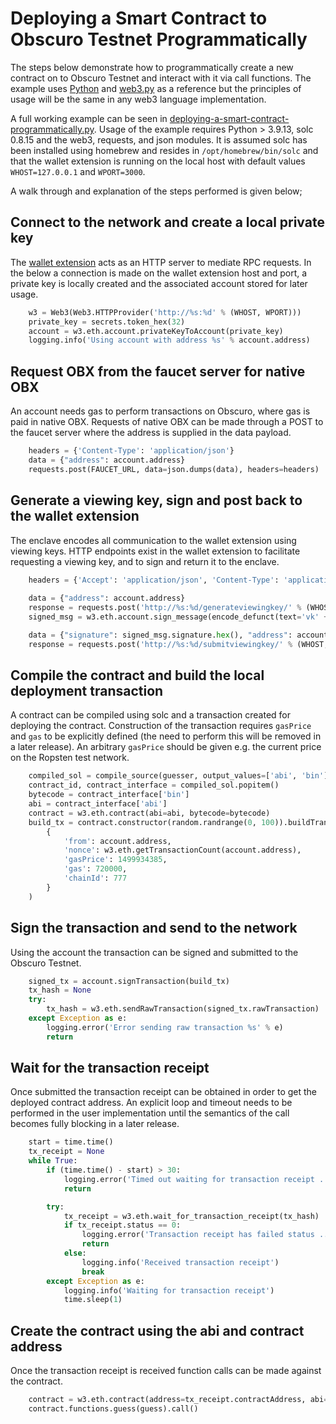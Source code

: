 ---
---
# Deploying a Smart Contract to Obscuro Testnet Programmatically
The steps below demonstrate how to programmatically create a new contract on to Obscuro Testnet and interact with it via 
call functions. The example uses [Python](https://www.python.org/) and [web3.py](https://web3py.readthedocs.io/en/stable/) 
as a reference but the principles of usage will be the same in any web3 language implementation. 

A full working example can be seen in [deploying-a-smart-contract-programmatically.py](deploying-a-smart-contract-programmatically.py).
Usage of the example requires Python > 3.9.13, solc 0.8.15 and the web3, requests, and json modules. It is assumed solc 
has been installed using homebrew and resides in `/opt/homebrew/bin/solc` and that the wallet extension is running on 
the local host with default values `WHOST=127.0.0.1` and `WPORT=3000`.

A walk through and explanation of the steps performed is given below;

## Connect to the network and create a local private key
The [wallet extension](../wallet-extension/wallet-extension.md) acts as an HTTP server to mediate RPC requests. In the 
below a connection is made on the wallet extension host and port, a private key is locally created and the associated 
account stored for later usage.

```python
    w3 = Web3(Web3.HTTPProvider('http://%s:%d' % (WHOST, WPORT)))
    private_key = secrets.token_hex(32)
    account = w3.eth.account.privateKeyToAccount(private_key)
    logging.info('Using account with address %s' % account.address)
```

## Request OBX from the faucet server for native OBX
An account needs gas to perform transactions on Obscuro, where gas is paid in native OBX. Requests of native OBX can be 
made through a POST to the faucet server where the address is supplied in the data payload.
```python
    headers = {'Content-Type': 'application/json'}
    data = {"address": account.address}
    requests.post(FAUCET_URL, data=json.dumps(data), headers=headers)
```

## Generate a viewing key, sign and post back to the wallet extension
The enclave encodes all communication to the wallet extension using viewing keys. HTTP endpoints exist in the wallet 
extension to facilitate requesting a viewing key, and to sign and return it to the enclave. 
```python 
    headers = {'Accept': 'application/json', 'Content-Type': 'application/json'}
    
    data = {"address": account.address}
    response = requests.post('http://%s:%d/generateviewingkey/' % (WHOST, WPORT), data=json.dumps(data), headers=headers)
    signed_msg = w3.eth.account.sign_message(encode_defunct(text='vk' + response.text), private_key=private_key)

    data = {"signature": signed_msg.signature.hex(), "address": account.address}
    response = requests.post('http://%s:%d/submitviewingkey/' % (WHOST, WPORT), data=json.dumps(data), headers=headers)
```

## Compile the contract and build the local deployment transaction
A contract can be compiled using solc and a transaction created for deploying the contract. Construction of the transaction 
requires `gasPrice` and `gas` to be explicitly defined (the need to perform this will be removed in a later 
release). An arbitrary `gasPrice` should be given e.g. the current price on the Ropsten test network. 
```python 
    compiled_sol = compile_source(guesser, output_values=['abi', 'bin'], solc_binary='/opt/homebrew/bin/solc')
    contract_id, contract_interface = compiled_sol.popitem()
    bytecode = contract_interface['bin']
    abi = contract_interface['abi']
    contract = w3.eth.contract(abi=abi, bytecode=bytecode)
    build_tx = contract.constructor(random.randrange(0, 100)).buildTransaction(
        {
            'from': account.address,
            'nonce': w3.eth.getTransactionCount(account.address),
            'gasPrice': 1499934385,
            'gas': 720000,
            'chainId': 777
        }
    )
```

## Sign the transaction and send to the network 
Using the account the transaction can be signed and submitted to the Obscuro Testnet. 
```python
    signed_tx = account.signTransaction(build_tx)
    tx_hash = None
    try:
        tx_hash = w3.eth.sendRawTransaction(signed_tx.rawTransaction)
    except Exception as e:
        logging.error('Error sending raw transaction %s' % e)
        return
```

## Wait for the transaction receipt 
Once submitted the transaction receipt can be obtained in order to get the deployed contract address. An explicit loop 
and timeout needs to be performed in the user implementation until the semantics of the call becomes fully blocking in 
a later release. 
```python
    start = time.time()
    tx_receipt = None
    while True:
        if (time.time() - start) > 30:
            logging.error('Timed out waiting for transaction receipt ... aborting')
            return

        try:
            tx_receipt = w3.eth.wait_for_transaction_receipt(tx_hash)
            if tx_receipt.status == 0:
                logging.error('Transaction receipt has failed status ... aborting')
                return
            else:
                logging.info('Received transaction receipt')
                break
        except Exception as e:
            logging.info('Waiting for transaction receipt')
            time.sleep(1)
```

## Create the contract using the abi and contract address
Once the transaction receipt is received function calls can be made against the contract. 
```python
    contract = w3.eth.contract(address=tx_receipt.contractAddress, abi=abi)
    contract.functions.guess(guess).call()
```

